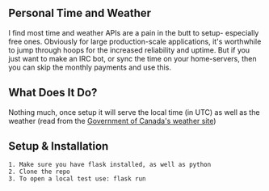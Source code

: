 ## Personal Time and Weather
I find most time and weather APIs are a pain in the butt to setup- especially free ones. Obviously for large
production-scale applications, it's worthwhile to jump through hoops for the increased reliability and uptime.
But if you just want to make an IRC bot, or sync the time on your home-servers, then you can skip the monthly
payments and use this.

## What Does It Do?
Nothing much, once setup it will serve the local time (in UTC) as well as the weather (read from the
[Government of Canada's weather site](https://weather.gc.ca/forecast/canada/index_e.html?id=ON))

## Setup & Installation
```
1. Make sure you have flask installed, as well as python
2. Clone the repo
3. To open a local test use: flask run
```


